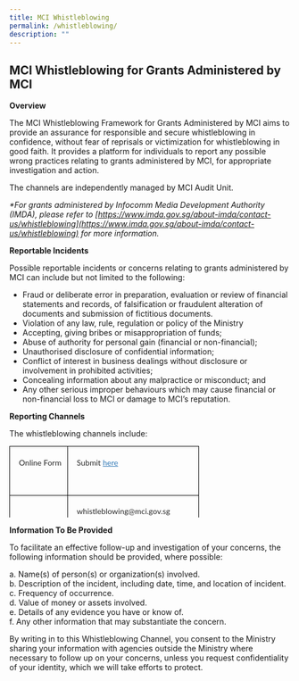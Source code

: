 ```yaml
---
title: MCI Whistleblowing
permalink: /whistleblowing/
description: ""
---
```

## MCI Whistleblowing for Grants Administered by MCI

**Overview**

The MCI Whistleblowing Framework for Grants Administered by MCI aims to provide an assurance for responsible and secure whistleblowing in confidence, without fear of reprisals or victimization for whistleblowing in good faith. It provides a platform for individuals to report any possible wrong practices relating to grants administered by MCI, for appropriate investigation and action.

The channels are independently managed by MCI Audit Unit.

*\*For grants administered by Infocomm Media Development Authority (IMDA), please refer to [https://www.imda.gov.sg/about-imda/contact-us/whistleblowing](https://www.imda.gov.sg/about-imda/contact-us/whistleblowing) for more information.*

**Reportable Incidents**  

Possible reportable incidents or concerns relating to grants administered by MCI can include but not limited to the following:

* Fraud or deliberate error in preparation, evaluation or review of financial statements and records, of falsification or fraudulent alteration of documents and submission of fictitious documents.  
* Violation of any law, rule, regulation or policy of the Ministry  
* Accepting, giving bribes or misappropriation of funds;  
* Abuse of authority for personal gain (financial or non-financial);  
* Unauthorised disclosure of confidential information;  
* Conflict of interest in business dealings without disclosure or involvement in prohibited activities;  
* Concealing information about any malpractice or misconduct; and  
* Any other serious improper behaviours which may cause financial or non-financial loss to MCI or damage to MCI’s reputation.

**Reporting Channels**

The whistleblowing channels include:

<table border="1" style="box-sizing: border-box; font-family: Lato, sans-serif; border-collapse: collapse; outline: 0px !important; color: rgb(33, 37, 41); font-size: 14px; font-style: normal; font-variant-ligatures: normal; font-variant-caps: normal; font-weight: 400; letter-spacing: normal; orphans: 2; text-align: left; text-transform: none; widows: 2; word-spacing: 0px; -webkit-text-stroke-width: 0px; white-space: normal; text-decoration-thickness: initial; text-decoration-style: initial; text-decoration-color: initial; width: 422.889px; border: none; height: 128px;"><tbody style="box-sizing: border-box; font-family: Lato, sans-serif; outline: 0px !important;"><tr style="box-sizing: border-box; font-family: Lato, sans-serif; outline: 0px !important;"><td style="box-sizing: border-box; font-family: Lato, sans-serif; outline: 0px !important; font-size: 14px; border: 1pt solid windowtext; background-image: url(&quot;ia&quot;); background-size: initial; background-origin: initial; background-clip: initial; padding: 13pt 8pt 13pt 12pt;"><p style="box-sizing: border-box; font-family: Lato, sans-serif; margin-top: 0px; margin-bottom: 30px !important; outline: 0px !important; background-color: transparent; color: rgb(42, 42, 42); line-height: 22px; font-size: 14px;">Online Form</p></td><td style="box-sizing: border-box; font-family: Lato, sans-serif; outline: 0px !important; font-size: 14px; border-top: 1pt solid windowtext; border-right: 1pt solid windowtext; border-bottom: 1pt solid windowtext; border-image: initial; border-left: none; background-image: url(&quot;ia&quot;); background-position: initial; background-size: initial; background-repeat: initial; background-attachment: initial; background-origin: initial; background-clip: initial; padding: 12.75pt 7.5pt 12.75pt 12pt;"><p style="box-sizing: border-box; font-family: Lato, sans-serif; margin-top: 0px; margin-bottom: 30px !important; outline: 0px !important; background-color: transparent; color: rgb(42, 42, 42); line-height: 22px; font-size: 14px;">Submit<span> </span><a href="https://form.gov.sg/#!/63058a7e2849920013fd1fbd" style="box-sizing: border-box; font-family: Lato, sans-serif; color: rgb(51, 122, 183); text-decoration: none; background-color: transparent; outline: 0px !important;"><span style="box-sizing: border-box; font-family: Lato, sans-serif; outline: 0px !important; font-style: inherit; font-weight: inherit; font-size: 14px; text-decoration: underline;">here</span></a></p></td></tr><tr style="box-sizing: border-box; font-family: Lato, sans-serif; outline: 0px !important;"><td style="box-sizing: border-box; font-family: Lato, sans-serif; outline: 0px !important; font-size: 14px; border: 1pt solid windowtext; background-image: url(&quot;ia&quot;); background-position: initial; background-size: initial; background-repeat: initial; background-attachment: initial; background-origin: initial; background-clip: initial; padding: 12.75pt 7.5pt 12.75pt 12pt;">Email</td><td style="box-sizing: border-box; font-family: Lato, sans-serif; outline: 0px !important; font-size: 14px; border-top: 1pt solid windowtext; border-right: 1pt solid windowtext; border-bottom: 1pt solid windowtext; border-image: initial; border-left: none; background-image: url(&quot;ia&quot;); background-position: initial; background-size: initial; background-repeat: initial; background-attachment: initial; background-origin: initial; background-clip: initial; padding: 12.75pt 7.5pt 12.75pt 12pt;"><p style="box-sizing: border-box; font-family: Lato, sans-serif; margin-top: 0px; margin-bottom: 30px !important; outline: 0px !important; background-color: transparent; color: rgb(42, 42, 42); line-height: 22px; font-size: 14px;">whistleblowing@mci.gov.sg</p><p style="box-sizing: border-box; font-family: Lato, sans-serif; margin-top: 0px; margin-bottom: 30px !important; outline: 0px !important; background-color: transparent; color: rgb(42, 42, 42); line-height: 22px; font-size: 14px;">Attention to: <strong style="box-sizing: border-box; font-family: Lato, sans-serif; font-weight: bolder; outline: 0px !important;">Director (Audit Unit)</strong></p></td></tr></tbody></table>

**Information To Be Provided**

To facilitate an effective follow-up and investigation of your concerns, the following information should be provided, where possible:

a. Name(s) of person(s) or organization(s) involved.  
b. Description of the incident, including date, time, and location of incident.  
c. Frequency of occurrence.  
d. Value of money or assets involved.  
e. Details of any evidence you have or know of.  
f. Any other information that may substantiate the concern.

By writing in to this Whistleblowing Channel, you consent to the Ministry sharing your information with agencies outside the Ministry where necessary to follow up on your concerns, unless you request confidentiality of your identity, which we will take efforts to protect.